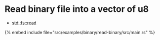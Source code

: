 # Read binary file into a vector of u8

* [std::fs::read](https://doc.rust-lang.org/std/fs/fn.read.html)

{% embed include file="src/examples/binary/read-binary/src/main.rs" %}


